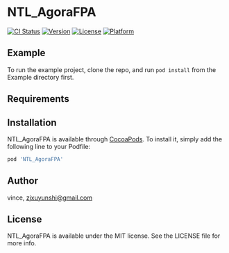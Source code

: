 # NTL_AgoraFPA

[![CI Status](https://img.shields.io/travis/vince/NTL_AgoraFPA.svg?style=flat)](https://travis-ci.org/vince/NTL_AgoraFPA)
[![Version](https://img.shields.io/cocoapods/v/NTL_AgoraFPA.svg?style=flat)](https://cocoapods.org/pods/NTL_AgoraFPA)
[![License](https://img.shields.io/cocoapods/l/NTL_AgoraFPA.svg?style=flat)](https://cocoapods.org/pods/NTL_AgoraFPA)
[![Platform](https://img.shields.io/cocoapods/p/NTL_AgoraFPA.svg?style=flat)](https://cocoapods.org/pods/NTL_AgoraFPA)

## Example

To run the example project, clone the repo, and run `pod install` from the Example directory first.

## Requirements

## Installation

NTL_AgoraFPA is available through [CocoaPods](https://cocoapods.org). To install
it, simply add the following line to your Podfile:

```ruby
pod 'NTL_AgoraFPA'
```

## Author

vince, zjxuyunshi@gmail.com

## License

NTL_AgoraFPA is available under the MIT license. See the LICENSE file for more info.
